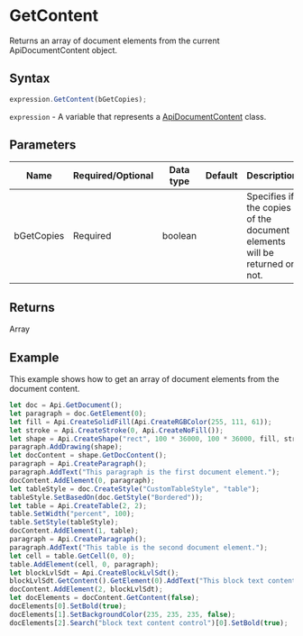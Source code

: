 # GetContent

Returns an array of document elements from the current ApiDocumentContent object.

## Syntax

```javascript
expression.GetContent(bGetCopies);
```

`expression` - A variable that represents a [ApiDocumentContent](../ApiDocumentContent.md) class.

## Parameters

| **Name** | **Required/Optional** | **Data type** | **Default** | **Description** |
| ------------- | ------------- | ------------- | ------------- | ------------- |
| bGetCopies | Required | boolean |  | Specifies if the copies of the document elements will be returned or not. |

## Returns

Array

## Example

This example shows how to get an array of document elements from the document content.

```javascript
let doc = Api.GetDocument();
let paragraph = doc.GetElement(0);
let fill = Api.CreateSolidFill(Api.CreateRGBColor(255, 111, 61));
let stroke = Api.CreateStroke(0, Api.CreateNoFill());
let shape = Api.CreateShape("rect", 100 * 36000, 100 * 36000, fill, stroke);
paragraph.AddDrawing(shape);
let docContent = shape.GetDocContent();
paragraph = Api.CreateParagraph();
paragraph.AddText("This paragraph is the first document element.");
docContent.AddElement(0, paragraph);
let tableStyle = doc.CreateStyle("CustomTableStyle", "table");
tableStyle.SetBasedOn(doc.GetStyle("Bordered"));
let table = Api.CreateTable(2, 2);
table.SetWidth("percent", 100);
table.SetStyle(tableStyle);
docContent.AddElement(1, table);
paragraph = Api.CreateParagraph();
paragraph.AddText("This table is the second document element.");
let cell = table.GetCell(0, 0);
table.AddElement(cell, 0, paragraph);
let blockLvlSdt = Api.CreateBlockLvlSdt();
blockLvlSdt.GetContent().GetElement(0).AddText("This block text content control is the third document element.");
docContent.AddElement(2, blockLvlSdt);
let docElements = docContent.GetContent(false);
docElements[0].SetBold(true);
docElements[1].SetBackgroundColor(235, 235, 235, false);
docElements[2].Search("block text content control")[0].SetBold(true);
```
